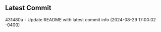 
## Latest Commit
431480a - Update README with latest commit info (2024-08-29 17:00:02 -0400) <Yunxi-Zhou>
